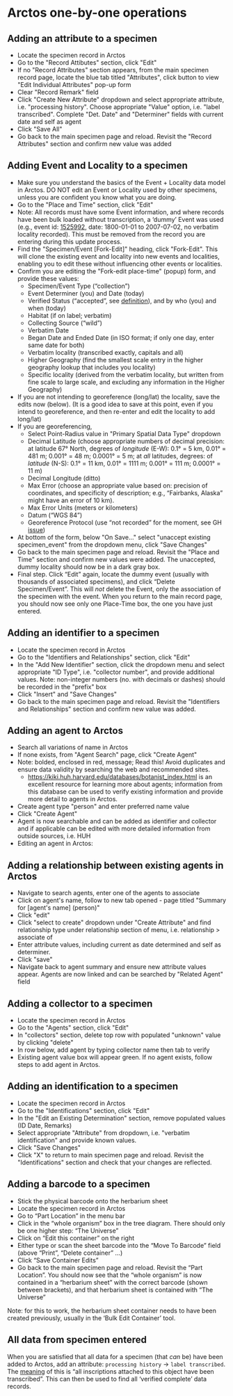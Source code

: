 # Arctos one-by-one operations

## Adding an attribute to a specimen

 * Locate the specimen record in Arctos
 * Go to the "Record Attibutes" section, click "Edit"
 * If no "Record Attributes" section appears, from the main specimen record page, locate the blue tab titled "Attributes", click button to view "Edit Individual Attributes" pop-up form
 * Clear "Record Remark" field
 * Click "Create New Attribute" dropdown and select appropriate attribute, i.e. "processing history". Choose appropriate "Value" option, i.e. "label transcribed". Complete "Det. Date" and "Determiner" fields with current date and self as agent
 * Click "Save All"
 * Go back to the main specimen page and reload. Revisit the "Record Attributes" section and confirm new value was added 

## Adding Event and Locality to a specimen

 * Make sure you understand the basics of the Event + Locality data
   model in Arctos. DO NOT edit an Event or Locality used by other
   specimens, unless you are confident you know what you are doing.
 * Go to the "Place and Time" section, click "Edit"
 * Note: All records must have some Event information, and where
   records have been bulk loaded without transcription, a ‘dummy’
   Event was used (e.g., event id: [1525992][2], date: 1800-01-01 to
   2007-07-02, no verbatim locality recorded). This must be removed
   from the record you are entering during this update process.
 * Find the "Specimen/Event [Fork-Edit]" heading, click
   "Fork-Edit". This will clone the existing event and locality into
   new events and localities, enabling you to edit these without
   influencing other events or localities.
 * Confirm you are editing the "Fork-edit place-time" (popup) form,
   and provide these values:
    * Specimen/Event Type (“collection”)
    * Event Determiner (you) and Date (today)
    * Verified Status (“accepted”, see [definition][3]), and by who
      (you) and when (today)
    * Habitat (if on label; verbatim)
    * Collecting Source (“wild”)
    * Verbatim Date
    * Began Date and Ended Date (in ISO format; if only one day, enter
      same date for both)
    * Verbatim locality (transcribed exactly, capitals and all)
    * Higher Geography (find the smallest scale entry in the higher
      geography lookup that includes you locality)
    * Specific locality (derived from the verbatim locality, but
      written from fine scale to large scale, and excluding any
      information in the Higher Geography)
 * If you are not intending to georeference (long/lat) the locality,
   save the edits now (below). (It is a good idea to save at this
   point, even if you intend to georeference, and then re-enter and
   edit the locality to add long/lat)
 * If you are georeferencing,
    * Select Point-Radius value in "Primary Spatial Data Type" dropdown
    * Decimal Latitude (choose appropriate numbers of decimal
      precision: at latitude 67° North, degrees of _longitude_ (E-W):
      0.1° = 5 km, 0.01° = 481 m; 0.001° = 48 m; 0.0001° = 5 m; at
      _all_ latitudes, degrees: of _latitude_ (N-S): 0.1° = 11 km,
      0.01° = 1111 m; 0.001° = 111 m; 0.0001° = 11 m)
    * Decimal Longitude (ditto)
    * Max Error (choose an appropriate value based on: precision of
      coordinates, and specificity of description; e.g., “Fairbanks,
      Alaska” might have an error of 10 km).
    * Max Error Units (meters or kilometers)
    * Datum (“WGS 84”)
    * Georeference Protocol (use “not recorded” for the moment, see GH
      [issue][4])
 * At bottom of the form, below "On Save..." select "unaccept existing
   specimen_event" from the dropdown menu, click "Save Changes"
 * Go back to the main specimen page and reload. Revisit the "Place
   and Time" section and confirm new values were added. The
   unaccepted, dummy locality should now be in a dark gray box.
 * Final step. Click “Edit” again, locate the dummy event (usually
   with thousands of associated specimens), and click “Delete
   Specimen/Event”. This will _not_ delete the Event, only the
   association of the specimen with the event. When you return to the
   main record page, you should now see only one Place-Time box, the
   one you have just entered.

## Adding an identifier to a specimen

 * Locate the specimen record in Arctos
 * Go to the "Identifiers and Relationships" section, click "Edit"
 * In the "Add New Identifier" section, click the dropdown menu and select appropriate "ID Type", i.e. "collector number", and provide additional values. Note: non-integer numbers (no. with decimals or dashes) should be recorded in the "prefix" box
 * Click "Insert" and "Save Changes"
 * Go back to the main specimen page and reload. Revisit the "Identifiers and Relationships" section and confirm new value was added. 

## Adding an agent to Arctos

 * Search all variations of name in Arctos 
 * If none exists, from "Agent Search" page, click "Create Agent"
 * Note: bolded, enclosed in red, message; Read this! Avoid duplicates and ensure data validity by searching the web and recommended sites.
      * https://kiki.huh.harvard.edu/databases/botanist_index.html is an excellent resource for learning more about agents; information from this database can be used to verify existing information and provide more detail to agents in Arctos.
 * Create agent type "person" and enter preferred name value
 * Click "Create Agent"
 * Agent is now searchable and can be added as identifier and collector and if applicable can be edited with more detailed information from outside sources, i.e. HUH
 * Editing an agent in Arctos:

## Adding a relationship between existing agents in Arctos

 * Navigate to search agents, enter one of the agents to associate
 * Click on agent's name, follow to new tab opened - page titled "Summary for [agent's name] (person)"
 * Click "edit"
 * Click "select to create" dropdown under "Create Attribute" and find relationship type under relationship section of menu, i.e. relationship > associate of
 * Enter attribute values, including current as date determined and self as determiner.
 * Click "save"
 * Navigate back to agent summary and ensure new attribute values appear. Agents are now linked and can be searched by "Related Agent" field

## Adding a collector to a specimen

 * Locate the specimen record in Arctos
 * Go to the "Agents" section, click "Edit"
 * In "collectors" section, delete top row with populated "unknown" value by clicking "delete"
 * In row below, add agent by typing collector name then tab to verify
 * Existing agent value box will appear green. If no agent exists, follow steps to add agent in Arctos. 

## Adding an identification to a specimen

 * Locate the specimen record in Arctos
 * Go to the "Identifications" section, click "Edit"
 * In the "Edit an Existing Determination" section, remove populated values (ID Date, Remarks)
 * Select appropriate "Attribute" from dropdown, i.e. "verbatim identification" and provide known values. 
 * Click "Save Changes"
 * Click "X" to return to main specimen page and reload. Revisit the "Identifications" section and check that your changes are reflected.  

## Adding a barcode to a specimen

 * Stick the physical barcode onto the herbarium sheet
 * Locate the specimen record in Arctos
 * Go to “Part Location” in the menu bar
 * Click in the “whole organism” box in the tree diagram. There should
   only be one higher step: “The Universe”
 * Click on “Edit this container” on the right
 * Either type or scan the sheet barcode into the “Move To Barcode”
   field (above “Print”, “Delete container” ...)
 * Click “Save Container Edits”
 * Go back to the main specimen page and reload. Revisit the “Part
   Location”. You should now see that the “whole organism” is now
   contained in a “herbarium sheet” with the correct barcode (shown
   between brackets), and that herbarium sheet is contained with “The
   Universe”

Note: for this to work, the herbarium sheet container needs to have
been created previously, usually in the ‘Bulk Edit Container’ tool.

## All data from specimen entered

When you are satisfied that all data for a specimen (that _can_ be)
have been added to Arctos, add an attribute: `processing history` ->
`label transcribed`. The [meaning][1] of this is “all inscriptions
attached to this object have been transcribed”. This can then be used
to find all ‘verified complete’ data records.

[1]: https://arctos.database.museum/info/ctDocumentation.cfm?table=ctprocessing_history
[2]: https://arctos.database.museum/search.cfm?collecting_event_id=1525992
[3]: https://arctos.database.museum/info/ctDocumentation.cfm?table=ctverificationstatus
[4]: https://github.com/ArctosDB/arctos/issues/7499
